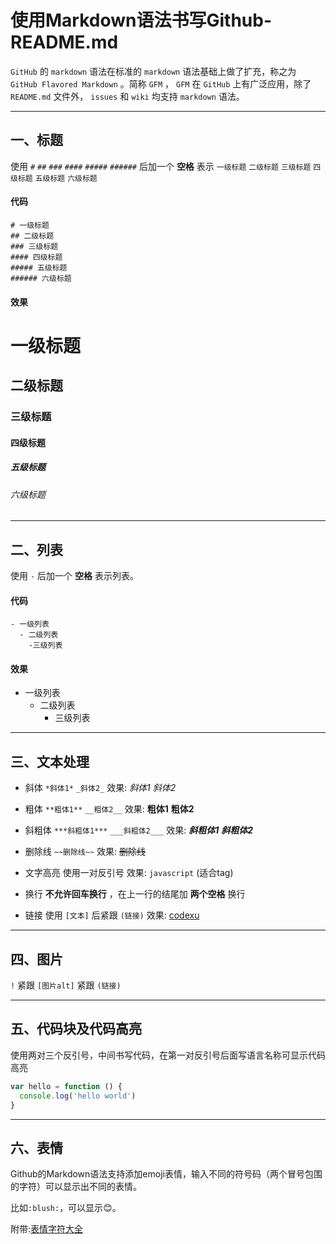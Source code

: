 # 使用Markdown语法书写Github-README.md

`GitHub` 的 `markdown` 语法在标准的 `markdown` 语法基础上做了扩充，称之为 `GitHub Flavored Markdown` 。简称 `GFM` ， `GFM` 在 `GitHub` 上有广泛应用，除了 `README.md` 文件外， `issues` 和 `wiki` 均支持 `markdown` 语法。

***

## 一、标题

使用 `#` `##` `###` `####` `#####` `######` 后加一个 **空格** 表示 `一级标题` `二级标题` `三级标题` `四级标题` `五级标题` `六级标题`

#### 代码
```
# 一级标题
## 二级标题
### 三级标题
#### 四级标题
##### 五级标题
###### 六级标题
```
#### 效果

# 一级标题
## 二级标题
### 三级标题
#### 四级标题
##### 五级标题
###### 六级标题

***

## 二、列表

使用 `-` 后加一个 **空格** 表示列表。

#### 代码
```
- 一级列表
  - 二级列表
    -三级列表
```

#### 效果

- 一级列表
  - 二级列表
    - 三级列表

***

## 三、文本处理

- 斜体 `*斜体1*` `_斜体2_` 效果: *斜体1* _斜体2_

- 粗体 `**粗体1**` `__粗体2__` 效果: **粗体1** __粗体2__

- 斜粗体 `***斜粗体1***` `___斜粗体2___` 效果: ***斜粗体1*** ___斜粗体2___

- 删除线 `~~删除线~~` 效果: ~~删除线~~

- 文字高亮 使用一对反引号 效果: `javascript` (适合tag)

- 换行 **不允许回车换行** ，在上一行的结尾加 **两个空格** 换行

- 链接 使用 `[文本]` 后紧跟 `(链接)` 效果: [codexu](https://github.com/bdxing/README)

***

## 四、图片

`!` 紧跟 `[图片alt]` 紧跟 `(链接)`

***

## 五、代码块及代码高亮

使用两对三个反引号，中间书写代码，在第一对反引号后面写语言名称可显示代码高亮

``` javascript
var hello = function () {
  console.log('hello world')
}
```

***

## 六、表情

Github的Markdown语法支持添加emoji表情，输入不同的符号码（两个冒号包围的字符）可以显示出不同的表情。

比如`:blush:`，可以显示:blush:。

附带:[表情字符大全](http://www.oicqzone.com/tool/emoji/)
